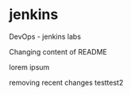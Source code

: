 # jenkins
DevOps - jenkins labs


Changing content of README

lorem ipsum


removing recent changes
testtest2
